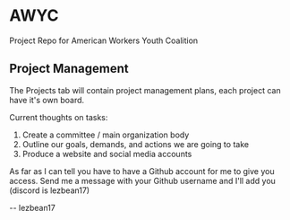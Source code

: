 # AWYC
Project Repo for American Workers Youth Coalition

## Project Management
The Projects tab will contain project management plans, each project can have it's own board.

Current thoughts on tasks:
1. Create a committee / main organization body
2. Outline our goals, demands, and actions we are going to take
3. Produce a website and social media accounts

As far as I can tell you have to have a Github account for me to give you access. Send me a message with your Github username and I'll add you (discord is lezbean17)

-- lezbean17
